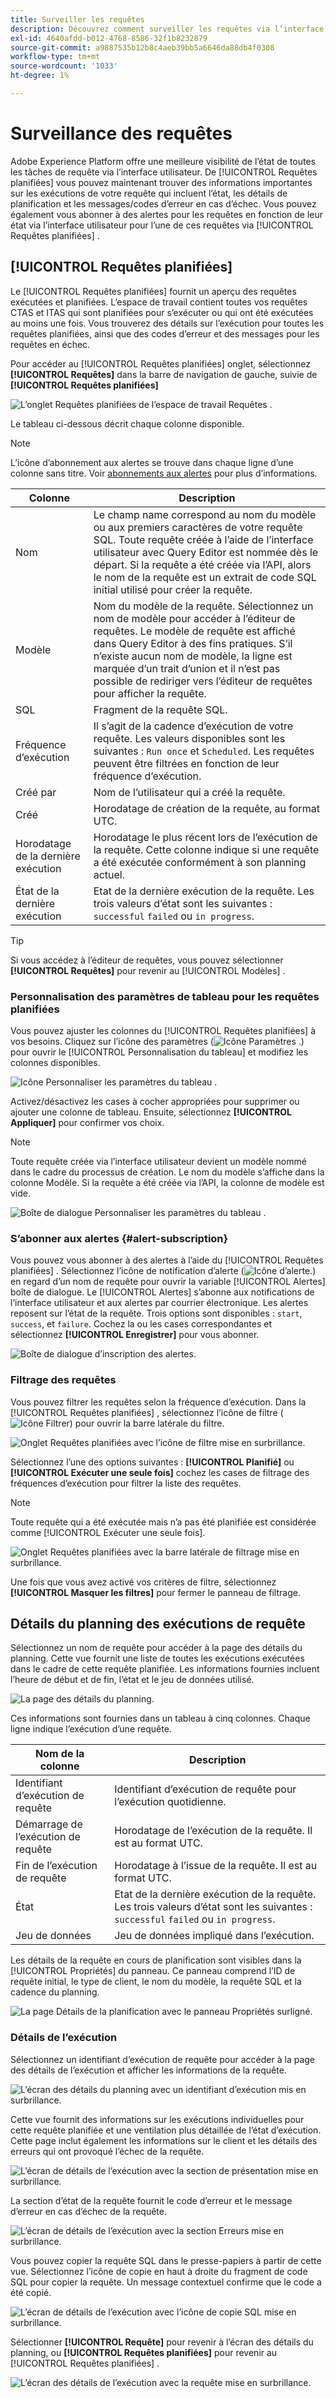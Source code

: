 ```yaml
---
title: Surveiller les requêtes
description: Découvrez comment surveiller les requêtes via l’interface utilisateur de Query Service.
exl-id: 4640afdd-b012-4768-8586-32f1b8232879
source-git-commit: a9887535b12b8c4aeb39bb5a6646da88db4f0308
workflow-type: tm+mt
source-wordcount: '1033'
ht-degree: 1%

---
```


# Surveillance des requêtes

Adobe Experience Platform offre une meilleure visibilité de l’état de toutes les tâches de requête via l’interface utilisateur. De [!UICONTROL Requêtes planifiées] vous pouvez maintenant trouver des informations importantes sur les exécutions de votre requête qui incluent l’état, les détails de planification et les messages/codes d’erreur en cas d’échec. Vous pouvez également vous abonner à des alertes pour les requêtes en fonction de leur état via l’interface utilisateur pour l’une de ces requêtes via [!UICONTROL Requêtes planifiées] .

## [!UICONTROL Requêtes planifiées]

Le [!UICONTROL Requêtes planifiées] fournit un aperçu des requêtes exécutées et planifiées. L’espace de travail contient toutes vos requêtes CTAS et ITAS qui sont planifiées pour s’exécuter ou qui ont été exécutées au moins une fois. Vous trouverez des détails sur l’exécution pour toutes les requêtes planifiées, ainsi que des codes d’erreur et des messages pour les requêtes en échec.

Pour accéder au [!UICONTROL Requêtes planifiées] onglet, sélectionnez **[!UICONTROL Requêtes]** dans la barre de navigation de gauche, suivie de **[!UICONTROL Requêtes planifiées]**

![L’onglet Requêtes planifiées de l’espace de travail Requêtes .](./images/monitor-queries/scheduled-queries.png)

Le tableau ci-dessous décrit chaque colonne disponible.

>[!NOTE]
>
>L’icône d’abonnement aux alertes se trouve dans chaque ligne d’une colonne sans titre. Voir [abonnements aux alertes](#alert-subscription) pour plus d’informations.

| Colonne | Description |
|---|---|
| Nom | Le champ name correspond au nom du modèle ou aux premiers caractères de votre requête SQL. Toute requête créée à l’aide de l’interface utilisateur avec Query Editor est nommée dès le départ. Si la requête a été créée via l’API, alors le nom de la requête est un extrait de code SQL initial utilisé pour créer la requête. |
| Modèle | Nom du modèle de la requête. Sélectionnez un nom de modèle pour accéder à l’éditeur de requêtes. Le modèle de requête est affiché dans Query Editor à des fins pratiques. S’il n’existe aucun nom de modèle, la ligne est marquée d’un trait d’union et il n’est pas possible de rediriger vers l’éditeur de requêtes pour afficher la requête. |
| SQL | Fragment de la requête SQL. |
| Fréquence d’exécution | Il s’agit de la cadence d’exécution de votre requête. Les valeurs disponibles sont les suivantes : `Run once` et `Scheduled`. Les requêtes peuvent être filtrées en fonction de leur fréquence d’exécution. |
| Créé par | Nom de l’utilisateur qui a créé la requête. |
| Créé | Horodatage de création de la requête, au format UTC. |
| Horodatage de la dernière exécution | Horodatage le plus récent lors de l’exécution de la requête. Cette colonne indique si une requête a été exécutée conformément à son planning actuel. |
| État de la dernière exécution | Etat de la dernière exécution de la requête. Les trois valeurs d’état sont les suivantes : `successful` `failed` ou `in progress`. |

>[!TIP]
>
>Si vous accédez à l’éditeur de requêtes, vous pouvez sélectionner **[!UICONTROL Requêtes]** pour revenir au [!UICONTROL Modèles] .

### Personnalisation des paramètres de tableau pour les requêtes planifiées

Vous pouvez ajuster les colonnes du [!UICONTROL Requêtes planifiées] à vos besoins. Cliquez sur l’icône des paramètres (![Icône Paramètres .](./images/monitor-queries/settings-icon.png)) pour ouvrir le [!UICONTROL Personnalisation du tableau] et modifiez les colonnes disponibles.

![Icône Personnaliser les paramètres du tableau .](./images/monitor-queries/customze-table-settings-icon.png)

Activez/désactivez les cases à cocher appropriées pour supprimer ou ajouter une colonne de tableau. Ensuite, sélectionnez **[!UICONTROL Appliquer]** pour confirmer vos choix.

>[!NOTE]
>
>Toute requête créée via l’interface utilisateur devient un modèle nommé dans le cadre du processus de création. Le nom du modèle s’affiche dans la colonne Modèle. Si la requête a été créée via l’API, la colonne de modèle est vide.

![Boîte de dialogue Personnaliser les paramètres du tableau .](./images/monitor-queries/customize-table-dialog.png)

### S’abonner aux alertes {#alert-subscription}

Vous pouvez vous abonner à des alertes à l’aide du [!UICONTROL Requêtes planifiées] . Sélectionnez l’icône de notification d’alerte (![Icône d’alerte.](./images/monitor-queries/alerts-icon.png)) en regard d’un nom de requête pour ouvrir la variable [!UICONTROL Alertes] boîte de dialogue. Le [!UICONTROL Alertes] s’abonne aux notifications de l’interface utilisateur et aux alertes par courrier électronique. Les alertes reposent sur l’état de la requête. Trois options sont disponibles : `start`, `success`, et `failure`. Cochez la ou les cases correspondantes et sélectionnez **[!UICONTROL Enregistrer]** pour vous abonner.

<!-- This dialog will be updated before release. THe image below will need to be updated inline with these changes. -->

![Boîte de dialogue d’inscription des alertes.](./images/monitor-queries/alert-subscription-dialog.png)

<!-- Link to alert subscriptions doc when available -->

### Filtrage des requêtes

Vous pouvez filtrer les requêtes selon la fréquence d’exécution. Dans la [!UICONTROL Requêtes planifiées] , sélectionnez l’icône de filtre (![Icône Filtrer](./images/monitor-queries/filter-icon.png)) pour ouvrir la barre latérale du filtre.

![Onglet Requêtes planifiées avec l’icône de filtre mise en surbrillance.](./images/monitor-queries/filter-queries.png)

Sélectionnez l’une des options suivantes : **[!UICONTROL Planifié]** ou **[!UICONTROL Exécuter une seule fois]** cochez les cases de filtrage des fréquences d’exécution pour filtrer la liste des requêtes.

>[!NOTE]
>
>Toute requête qui a été exécutée mais n’a pas été planifiée est considérée comme [!UICONTROL Exécuter une seule fois].

![Onglet Requêtes planifiées avec la barre latérale de filtrage mise en surbrillance.](./images/monitor-queries/filter-sidebar.png)

Une fois que vous avez activé vos critères de filtre, sélectionnez **[!UICONTROL Masquer les filtres]** pour fermer le panneau de filtrage.

## Détails du planning des exécutions de requête

Sélectionnez un nom de requête pour accéder à la page des détails du planning. Cette vue fournit une liste de toutes les exécutions exécutées dans le cadre de cette requête planifiée. Les informations fournies incluent l’heure de début et de fin, l’état et le jeu de données utilisé.

![La page des détails du planning.](./images/monitor-queries/schedule-details.png)

Ces informations sont fournies dans un tableau à cinq colonnes. Chaque ligne indique l’exécution d’une requête.

| Nom de la colonne | Description |
|---|---|
| Identifiant d’exécution de requête | Identifiant d’exécution de requête pour l’exécution quotidienne. |
| Démarrage de l’exécution de requête | Horodatage de l’exécution de la requête. Il est au format UTC. |
| Fin de l’exécution de requête | Horodatage à l’issue de la requête. Il est au format UTC. |
| État | Etat de la dernière exécution de la requête. Les trois valeurs d’état sont les suivantes : `successful` `failed` ou `in progress`. |
| Jeu de données | Jeu de données impliqué dans l’exécution. |

Les détails de la requête en cours de planification sont visibles dans la [!UICONTROL Propriétés] du panneau. Ce panneau comprend l’ID de requête initial, le type de client, le nom du modèle, la requête SQL et la cadence du planning.

![La page Détails de la planification avec le panneau Propriétés surligné.](./images/monitor-queries/properties-panel.png)

### Détails de l’exécution

Sélectionnez un identifiant d’exécution de requête pour accéder à la page des détails de l’exécution et afficher les informations de la requête.

![L’écran des détails du planning avec un identifiant d’exécution mis en surbrillance.](./images/monitor-queries/navigate-to-run-details.png)

Cette vue fournit des informations sur les exécutions individuelles pour cette requête planifiée et une ventilation plus détaillée de l’état d’exécution. Cette page inclut également les informations sur le client et les détails des erreurs qui ont provoqué l’échec de la requête.

![L’écran de détails de l’exécution avec la section de présentation mise en surbrillance.](./images/monitor-queries/query-run-details.png)

La section d’état de la requête fournit le code d’erreur et le message d’erreur en cas d’échec de la requête.

![L’écran de détails de l’exécution avec la section Erreurs mise en surbrillance.](./images/monitor-queries/failed-query.png)

Vous pouvez copier la requête SQL dans le presse-papiers à partir de cette vue. Sélectionnez l’icône de copie en haut à droite du fragment de code SQL pour copier la requête. Un message contextuel confirme que le code a été copié.

![L’écran de détails de l’exécution avec l’icône de copie SQL mise en surbrillance.](./images/monitor-queries/copy-sql.png)

Sélectionner **[!UICONTROL Requête]** pour revenir à l’écran des détails du planning, ou **[!UICONTROL Requêtes planifiées]** pour revenir au [!UICONTROL Requêtes planifiées] .

![L’écran des détails de l’exécution avec la requête mise en surbrillance.](./images/monitor-queries/return-navigation.png)
